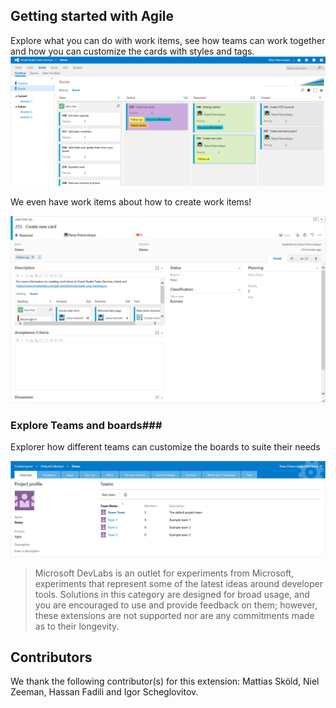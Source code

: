 ## Getting started with Agile ##
Explore what you can do with work items, see how teams can work together and how you can customize the cards with styles and tags.
![](img/WIs.png)

We even have work items about how to create work items!

![](img/WICreation.png)

### Explore Teams and boards###
Explorer how different teams can customize the boards to suite their needs

![](img/Teams.png)


> Microsoft DevLabs is an outlet for experiments from Microsoft, experiments that represent some of the latest ideas around developer tools. Solutions in this category are designed for broad usage, and you are encouraged to use and provide feedback on them; however, these extensions are not supported nor are any commitments made as to their longevity.

## Contributors ##

We thank the following contributor(s) for this extension: Mattias Sköld, Niel Zeeman, Hassan Fadili and Igor Scheglovitov.
